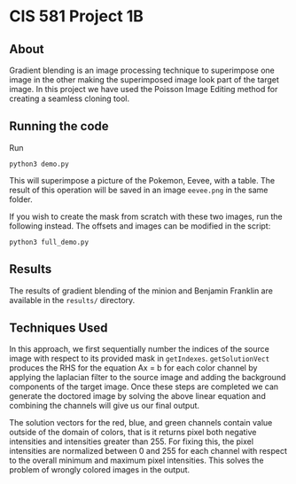 # CIS 581 Project 1B

## About

Gradient blending is an image processing technique to superimpose one image in the other making the superimposed image look part of the target image. In this project we have used the Poisson Image Editing method for creating a seamless cloning tool.

## Running the code

Run

```
python3 demo.py
```

This will superimpose a picture of the Pokemon, Eevee, with a table. The result of this operation will be saved in an image `eevee.png` in the same folder.

If you wish to create the mask from scratch with these two images, run the following instead. The offsets and images can be modified in the script:

```
python3 full_demo.py
```


## Results

The results of gradient blending of the minion and Benjamin Franklin are available in the `results/` directory.

## Techniques Used

In this approach, we first sequentially number the indices of the source image with respect to its provided mask in `getIndexes`. `getSolutionVect` produces the RHS for the equation Ax = b for each color channel by applying the laplacian filter to the source image and adding the background components of the target image. Once these steps are completed we can generate the doctored image by solving the above linear equation and combining the channels will give us our final output.

The solution vectors for the red, blue, and green channels contain value outside of the domain of colors, that is it returns pixel both negative intensities and intensities greater than 255. For fixing this, the pixel intensities are normalized between 0 and 255 for each channel with respect to the overall minimum and maximum pixel intensities. This solves the problem of wrongly colored images in the output.
